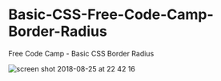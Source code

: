 # Basic-CSS-Free-Code-Camp-Border-Radius
Free Code Camp - Basic CSS Border Radius

![screen shot 2018-08-25 at 22 42 16](https://user-images.githubusercontent.com/16766170/44622799-6367dc80-a8b8-11e8-8623-fa1f726c079d.png)
